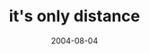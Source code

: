---
layout: base.njk
title : 'it&#39;s only distance' 
view_title : 'it&#39;s only distance' 
year : '2004' 
date : '2004-08-04' 
img_file : '/drawing/itsonlydistance.png' 
html_file : 'itsonlydistance' 
next_html : 'imlosingmyedge.html' 
year_order : '149' 
permalink : "title/{{html_file}}.html"
---